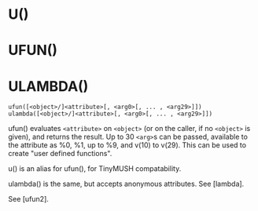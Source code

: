 # U()
# UFUN()
# ULAMBDA()
`ufun([<object>/]<attribute>[, <arg0>[, ... , <arg29>]])`
`ulambda([<object>/]<attribute>[, <arg0>[, ... , <arg29>]])`

  ufun() evaluates `<attribute>` on `<object>` (or on the caller, if no `<object>` is given), and returns the result. Up to 30 `<arg>`s can be passed, available to the attribute as %0, %1, up to %9, and v(10) to v(29). This can be used to create "user defined functions".

  u() is an alias for ufun(), for TinyMUSH compatability.

  ulambda() is the same, but accepts anonymous attributes. See [lambda].

  See [ufun2].

